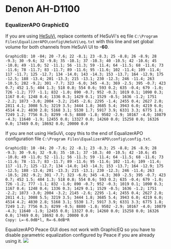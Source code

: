 # Denon AH-D1100
### EqualizerAPO GraphicEQ
If you are using [HeSuVi](https://sourceforge.net/projects/hesuvi/), replace contents of HeSuVi's eq file `C:\Program Files\EqualizerAPO\config\HeSuVi\eq.txt` with this line and set global volume for both channels from HeSuVi UI to **-60**.
```
GraphicEQ: 10 -84; 20 -7.6; 22 -8.1; 23 -8.3; 25 -8.8; 26 -8.9; 28 -9.3; 30 -9.6; 32 -9.8; 35 -10.1; 37 -10.3; 40 -10.5; 42 -10.6; 45 -10.8; 49 -11.0; 52 -11.1; 56 -11.3; 59 -11.4; 64 -11.5; 68 -11.6; 73 -11.6; 78 -11.7; 83 -11.7; 89 -11.6; 95 -11.6; 102 -11.4; 109 -11.4; 117 -11.7; 125 -12.7; 134 -14.0; 143 -14.3; 153 -13.7; 164 -12.9; 175 -12.5; 188 -13.4; 201 -13.3; 215 -13.1; 230 -12.3; 246 -11.4; 263 -10.5; 282 -9.2; 301 -7.7; 323 -6.0; 345 -4.3; 369 -2.5; 395 -0.7; 423 0.7; 452 1.5; 484 1.3; 518 0.8; 554 0.6; 593 0.2; 635 -0.4; 679 -1.0; 726 -1.2; 777 -1.1; 832 -1.0; 890 -0.7; 952 -0.3; 1019 0.1; 1090 0.3; 1167 0.4; 1248 0.4; 1336 0.3; 1429 0.1; 1529 -0.5; 1636 -1.2; 1751 -2.2; 1873 -3.0; 2004 -3.2; 2145 -2.6; 2295 -1.4; 2455 0.4; 2627 2.0; 2811 4.1; 3008 5.5; 3219 3.5; 3444 1.8; 3685 5.4; 3943 6.0; 4219 6.0; 4514 4.2; 4830 2.8; 5168 3.1; 5530 1.7; 5917 3.9; 6331 3.3; 6775 1.8; 7249 1.2; 7756 0.3; 8299 -0.5; 8880 -1.8; 9502 -2.9; 10167 -4.0; 10879 -4.3; 11640 -1.9; 12455 0.0; 13327 0.0; 14260 0.0; 15258 0.0; 16326 0.0; 17469 0.0; 18692 0.0; 20000 0.0
```
If you are not using HeSuVi, copy this to the end of EqualizerAPO configuration file `C:\Program Files\EqualizerAPO\config\config.txt`.
```
GraphicEQ: 10 -84; 20 -7.6; 22 -8.1; 23 -8.3; 25 -8.8; 26 -8.9; 28 -9.3; 30 -9.6; 32 -9.8; 35 -10.1; 37 -10.3; 40 -10.5; 42 -10.6; 45 -10.8; 49 -11.0; 52 -11.1; 56 -11.3; 59 -11.4; 64 -11.5; 68 -11.6; 73 -11.6; 78 -11.7; 83 -11.7; 89 -11.6; 95 -11.6; 102 -11.4; 109 -11.4; 117 -11.7; 125 -12.7; 134 -14.0; 143 -14.3; 153 -13.7; 164 -12.9; 175 -12.5; 188 -13.4; 201 -13.3; 215 -13.1; 230 -12.3; 246 -11.4; 263 -10.5; 282 -9.2; 301 -7.7; 323 -6.0; 345 -4.3; 369 -2.5; 395 -0.7; 423 0.7; 452 1.5; 484 1.3; 518 0.8; 554 0.6; 593 0.2; 635 -0.4; 679 -1.0; 726 -1.2; 777 -1.1; 832 -1.0; 890 -0.7; 952 -0.3; 1019 0.1; 1090 0.3; 1167 0.4; 1248 0.4; 1336 0.3; 1429 0.1; 1529 -0.5; 1636 -1.2; 1751 -2.2; 1873 -3.0; 2004 -3.2; 2145 -2.6; 2295 -1.4; 2455 0.4; 2627 2.0; 2811 4.1; 3008 5.5; 3219 3.5; 3444 1.8; 3685 5.4; 3943 6.0; 4219 6.0; 4514 4.2; 4830 2.8; 5168 3.1; 5530 1.7; 5917 3.9; 6331 3.3; 6775 1.8; 7249 1.2; 7756 0.3; 8299 -0.5; 8880 -1.8; 9502 -2.9; 10167 -4.0; 10879 -4.3; 11640 -1.9; 12455 0.0; 13327 0.0; 14260 0.0; 15258 0.0; 16326 0.0; 17469 0.0; 18692 0.0; 20000 0.0
Copy: L=-6.0dB*l, R=-6.0dB*R
```
EqualizerAPO Peace GUI does not work with GraphicEQ so you have to disable parametric equalization configured by Peace if you are already using it.
![](https://raw.githubusercontent.com/jaakkopasanen/AutoEq/master/results/Innerfidelity%202017/headphoncecom/onear/Denon%20AH-D1100/Denon%20AH-D1100.png)
